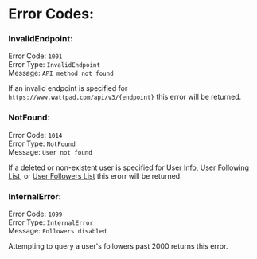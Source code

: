# Error Codes:

### InvalidEndpoint:

Error Code: `1001` \
Error Type: `InvalidEndpoint` \
Message: `API method not found`

If an invalid endpoint is specified for `https://www.wattpad.com/api/v3/{endpoint}` this error will be returned.

### NotFound:

Error Code: `1014` \
Error Type: `NotFound` \
Message: `User not found`

If a deleted or non-existent user is specified for [User Info](../API_Endpoints/User_Info.md), [User Following List](../API_Endpoints/User_Following_List.md), or [User Followers List](../API_Endpoints/User_Followers_List.md) this erorr will be returned.

### InternalError:

Error Code: `1099` \
Error Type: `InternalError` \
Message: `Followers disabled`

Attempting to query a user's followers past 2000 returns this error.